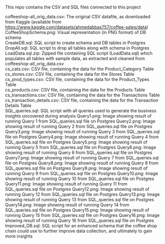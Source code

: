 This repo contains the CSV and SQL files connected to this project

coffeeshop-all_orig_data.csv: The original CSV datafile, as downloaded from Kaggle (available from https://www.kaggle.com/datasets/ahmedabbas757/coffee-sales/data)  
CoffeeShopSchema.png: Visual representation (in PNG format) of DB schema   
CreateDB.sql: SQL script to create schema and DB tables in Postgres  
DropAll.sql: SQL script to drop all tables along with schema in Postgres  
LoadData.sql.zip: Zipped file containing SQL script (LoadData.sql) which populates all tables with sample data, as extracted and cleaned from coffeeshop-all_orig_data.csv  
cs_cats.csv: CSV file, containing the data for the Product_Category Table  
cs_stores.csv: CSV file, containing the data for the Stores Table  
cs_prod_types.csv: CSV file, containing the data for the Product_Types Table  
cs_products.csv: CSV file, containing the data for the Products Table  
cs_transactions.csv: CSV file, containing the data for the Transactions Table  
cs_transaction_details.csv: CSV file, containing the data for the Transaction Details Table  
SQL_queries.sql: SQL script with all queries used to generate the business insights uncovered during analysis
Query1.png: Image showing result of running Query 1 from SQL_queries.sql file on Postgres
Query2.png: Image showing result of running Query 2 from SQL_queries.sql file on Postgres
Query3.png: Image showing result of running Query 3 from SQL_queries.sql file on Postgres
Query4.png: Image showing result of running Query 4 from SQL_queries.sql file on Postgres
Query5.png: Image showing result of running Query 5 from SQL_queries.sql file on Postgres
Query6.png: Image showing result of running Query 6 from SQL_queries.sql file on Postgres
Query7.png: Image showing result of running Query 7 from SQL_queries.sql file on Postgres
Query8.png: Image showing result of running Query 8 from SQL_queries.sql file on Postgres
Query9.png: Image showing result of running Query 9 from SQL_queries.sql file on Postgres
Query10.png: Image showing result of running Query 10 from SQL_queries.sql file on Postgres
Query11.png: Image showing result of running Query 11 from SQL_queries.sql file on Postgres
Query12.png: Image showing result of running Query 12 from SQL_queries.sql file on Postgres
Query13.png: Image showing result of running Query 13 from SQL_queries.sql file on Postgres
Query14.png: Image showing result of running Query 14 from SQL_queries.sql file on Postgres
Query15.png: Image showing result of running Query 15 from SQL_queries.sql file on Postgres
Query16.png: Image showing result of running Query 16 from SQL_queries.sql file on Postgres
Improved_DB.sql: SQL script for an enhanced schema that the coffee shop chain could use to further improve data collection, and ultimately to gain more insights






